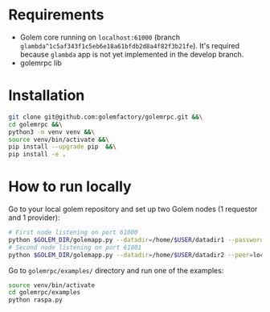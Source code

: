 # Requirements

- Golem core running on `localhost:61000` (branch `glambda^1c5af343f1c5eb6e18a61bfdb2d8a4f82f3b21fe`). It's required because `glambda` app is not yet implemented in the develop branch.
- golemrpc lib 

# Installation

```sh
git clone git@github.com:golemfactory/golemrpc.git &&\
cd golemrpc &&\
python3 -m venv venv &&\
source venv/bin/activate &&\
pip install --upgrade pip  &&\
pip install -e .
```


# How to run locally

Go to your local golem repository and set up two Golem nodes (1 requestor and 1 provider):

```sh
# First node listening on port 61000
python $GOLEM_DIR/golemapp.py --datadir=/home/$USER/datadir1 --password=node1 --accept-terms --rpc-address=localhost:61000
# Second node listening on port 61001
python $GOLEM_DIR/golemapp.py --datadir=/home/$USER/datadir2 --peer=localhost:40102 --rpc-address=localhost:61001
```

Go to `golemrpc/examples/` directory and run one of the examples:

```sh
source venv/bin/activate
cd golemrpc/examples
python raspa.py
```
